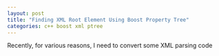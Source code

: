 ```yaml
---
layout: post
title: "Finding XML Root Element Using Boost Property Tree"
categories: c++ boost xml ptree
---
```

Recently, for various reasons, I need to convert some XML parsing code 
